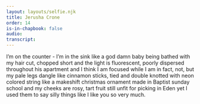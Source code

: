 ```yaml
---
layout: layouts/selfie.njk
title: Jerusha Crone
order: 14
is-in-chapbook: false
audio:
transcript:
---
```


I’m on the counter - I’m in the sink like a god damn baby being bathed with my hair cut, chopped short and the light is fluorescent, poorly dispersed throughout his apartment and I think I am focused while I am in fact, not, but my pale legs dangle like cinnamon sticks, tied and double knotted with neon colored string like a makeshift christmas ornament made in Baptist sunday school and my cheeks are rosy, tart fruit still unfit for picking in Eden yet I used them to say silly things like I like you so very much.
